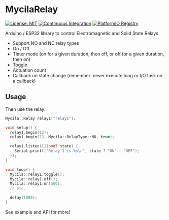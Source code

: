 # MycilaRelay

[![License: MIT](https://img.shields.io/badge/License-MIT-yellow.svg)](https://opensource.org/licenses/MIT)
[![Continuous Integration](https://github.com/mathieucarbou/MycilaRelay/actions/workflows/ci.yml/badge.svg)](https://github.com/mathieucarbou/MycilaRelay/actions/workflows/ci.yml)
[![PlatformIO Registry](https://badges.registry.platformio.org/packages/mathieucarbou/library/MycilaRelay.svg)](https://registry.platformio.org/libraries/mathieucarbou/MycilaRelay)

Arduino / ESP32 library to control Electromagnetic and Solid State Relays

- Support NO and NC relay types
- On / Off
- Timer mode (on for a given duration, then off, or off for a given duration, then on)
- Toggle
- Actuation count
- Callback on state change (remember: never execute long or I/O task on a callback)

## Usage

Then use the relay:

```c++
Mycila::Relay relay1("relay1");

void setup() {
  relay1.begin(12);
  relay1.begin(12, Mycila::RelayType::NO, true);

  relay1.listen([](bool state) {
    Serial.printf("Relay 1 is %s\n", state ? "ON" : "OFF");
  });
}

void loop() {
  Mycila::relay1.toggle();
  Mycila::relay1.off();
  Mycila::relay1.on(500);
  // etc.

  delay(1000);
}
```

See example and API for more!
